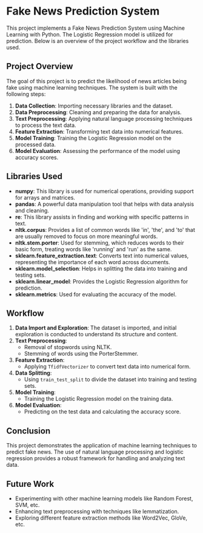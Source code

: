 # Fake News Prediction System

This project implements a Fake News Prediction System using Machine Learning with Python. The Logistic Regression model is utilized for prediction. Below is an overview of the project workflow and the libraries used.

## Project Overview

The goal of this project is to predict the likelihood of news articles being fake using machine learning techniques. The system is built with the following steps:

1. **Data Collection**: Importing necessary libraries and the dataset.
2. **Data Preprocessing**: Cleaning and preparing the data for analysis.
3. **Text Preprocessing**: Applying natural language processing techniques to process the text data.
4. **Feature Extraction**: Transforming text data into numerical features.
5. **Model Training**: Training the Logistic Regression model on the processed data.
6. **Model Evaluation**: Assessing the performance of the model using accuracy scores.

## Libraries Used

- **numpy**: This library is used for numerical operations, providing support for arrays and matrices.
- **pandas**: A powerful data manipulation tool that helps with data analysis and cleaning.
- **re**: This library assists in finding and working with specific patterns in text.
- **nltk.corpus**: Provides a list of common words like 'in', 'the', and 'to' that are usually removed to focus on more meaningful words.
- **nltk.stem.porter**: Used for stemming, which reduces words to their basic form, treating words like 'running' and 'run' as the same.
- **sklearn.feature_extraction.text**: Converts text into numerical values, representing the importance of each word across documents.
- **sklearn.model_selection**: Helps in splitting the data into training and testing sets.
- **sklearn.linear_model**: Provides the Logistic Regression algorithm for prediction.
- **sklearn.metrics**: Used for evaluating the accuracy of the model.

## Workflow

1. **Data Import and Exploration**: The dataset is imported, and initial exploration is conducted to understand its structure and content.
2. **Text Preprocessing**: 
   - Removal of stopwords using NLTK.
   - Stemming of words using the PorterStemmer.
3. **Feature Extraction**: 
   - Applying `TfidfVectorizer` to convert text data into numerical form.
4. **Data Splitting**: 
   - Using `train_test_split` to divide the dataset into training and testing sets.
5. **Model Training**: 
   - Training the Logistic Regression model on the training data.
6. **Model Evaluation**: 
   - Predicting on the test data and calculating the accuracy score.

## Conclusion

This project demonstrates the application of machine learning techniques to predict fake news. The use of natural language processing and logistic regression provides a robust framework for handling and analyzing text data.

## Future Work

- Experimenting with other machine learning models like Random Forest, SVM, etc.
- Enhancing text preprocessing with techniques like lemmatization.
- Exploring different feature extraction methods like Word2Vec, GloVe, etc.
